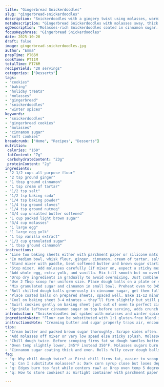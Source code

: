 ```yaml
---
title: "Gingerbread Snickerdoodles"
slug: "gingerbread-snickerdoodles"
description: "Snickerdoodles with a gingery twist using molasses, warming spices, and a soft puffy texture. Flavored with ginger, cinnamon, and cloves. Dough needs chilling for structure, baked till still soft, then cooled for just-right chew. Brown sugar creamed thoroughly with butter adds moistness. Cinnamon sugar coating adds crunch and aroma."
metaDescription: "Gingerbread Snickerdoodles with molasses sway, thick brown sugar, warm spices, soft chewy texture. Chill dough twice, bake low, cinnamon sugar crunch."
ogDescription: "Molasses-rich Snickerdoodles coated in cinnamon sugar. Soft, chewy, just-right chew from chilling dough, gentle bake, crisp edges, aroma popping through."
focusKeyphrase: "Gingerbread Snickerdoodles"
date: 2025-10-20
draft: false
image: gingerbread-snickerdoodles.jpg
author: "Emma"
prepTime: PT65M
cookTime: PT11M
totalTime: PT76M
recipeYield: "20 servings"
categories: ["Desserts"]
tags:
- "cookies"
- "baking"
- "holiday treats"
- "molasses"
- "gingerbread"
- "snickerdoodles"
- "winter spices"
keywords:
- "snickerdoodles"
- "gingerbread cookies"
- "molasses"
- "cinnamon sugar"
- "soft cookies"
breadcrumb: ["Home", "Recipes", "Desserts"]
nutrition: 
 calories: "160"
 fatContent: "7g"
 carbohydrateContent: "23g"
 proteinContent: "2g"
ingredients:
- "2 1/2 cups all-purpose flour"
- "2 tsp ground ginger"
- "1 tbsp ground cinnamon"
- "1 tsp cream of tartar"
- "1/2 tsp salt"
- "1/2 tsp baking soda"
- "1/4 tsp baking powder"
- "1/4 tsp ground cloves"
- "1/4 tsp ground nutmeg"
- "3/4 cup unsalted butter softened"
- "1 cup packed light brown sugar"
- "3/4 cup molasses"
- "1 large egg"
- "1 large egg yolk"
- "1 tsp vanilla extract"
- "1/3 cup granulated sugar"
- "1 tbsp ground cinnamon"
instructions:
- "Line two baking sheets either with parchment paper or silicone mats, set aside. Don’t overlook this step — stop dough from sticking."
- "In medium bowl, whisk flour, ginger, cinnamon, cream of tartar, salt, baking soda, baking powder, cloves, nutmeg till fully mixed. Dry mix is your flavor backbone — no clumps."
- "Stand mixer with paddle, beat softened butter and brown sugar starting low, then medium speed, 4-5 minutes. Scrape bowl sides often for even mix. Will look thick, almost paste-like."
- "Stop mixer. Add molasses carefully (if mixer on, expect a sticky mess flying), mix just till blended. Moisture balanced here."
- "Add whole egg, extra yolk, and vanilla. Mix till smooth but no overbeating. Overdoing breaks air pockets."
- "Drop dry ingredients in gradually to avoid overmixing. Just combine till no flour specks. Overworked dough = tough cookies."
- "Use 2 Tbsp scoop for uniform size. Place dough balls on a plate or sheet; chill 30-60 minutes minimum or overnight. Cold dough = less spreading, better texture."
- "Mix granulated sugar and cinnamon in small bowl. Preheat oven to 345°F (a few degrees lower than typical 350). Slightly lower temp tames over-browning with molasses."
- "Roll chilled dough balls generously in cinnamon sugar, get them fully coated for crisp edges, flavor burst."
- "Place coated balls on prepared sheets, spaced well. Bake 11-12 minutes max. Cookies rise and puff, very soft when out. If edges brown too fast, turn down oven by 5 degrees next time."
- "Cool on baking sheet 3-4 minutes — they’ll firm slightly but still pliable. Then transfer carefully to wire rack to cool completely. Laid off heat, no fight with warm, fragile dough."
- "Swirl cookies gently on baking sheet just out of oven to perfect circles if needed — trick learned after dozens ruined by uneven shapes."
- "Sprinkle leftover cinnamon sugar on top before serving, adds crunch and extra aroma."
introduction: "Snickerdoodles but spiked with molasses and winter spices, a play on gingerbread meets the classic cinnamon coat. Tried these many ways — chilling dough is key. Forget it and cookies spread too thin, get crunchy edges before centers set. Brown sugar creamed into soft butter gives moisture and depth, molasses adds chew and that dark color. Watch oven temps carefully; too hot, sugar burns, too low, cookies stay gummy. Cinnamon sugar coating isn’t just decoration; it creates a crisp shell that snaps then melts. Dough feels soft, sticky but manageable chilled. I swap regular granulated sugar coating sometimes for a bit less cinnamon, for those who shy from spice. These cookies crack a little on top, soft inside, crisp outside. Almost like cracking open a treasure."
ingredientsNote: "Flour can be substituted with 1:1 gluten-free blend if needed but expect texture shifts, less chew. Molasses thick, dark, unsulphured is best; if you must, replace with dark corn syrup but lose depth. Butter at room temp, not melted or cold; impacts creaming and dough consistency. Brown sugar should be packed, not loose, keeps moisture in check. Eggs add fat and structure; skipping yolk makes them cakier, no yolk makes harder texture. Cinnamon in coating can be dialed back if spice's strong. Cream of tartar gives snickerdoodles their classic chew and tang; don’t skip or substitute with lemon juice unless you must — powder impacts chemical rise differently. If no cloves or nutmeg, leave them out or use allspice as a small twist."
instructionsNote: "Creaming butter and sugar properly traps air, encouraging soft crumb, so scrape bowl often. Adding molasses off mixer limits mess. Eggs and vanilla bind fats and sweeteners into silky mass; add slowly. Dry ingredients in stages avoids tough dough from overmixing gluten. Chilling dough twice — pre-scooping and after scooping — firms fat so cookies don’t spread indiscriminately. Lower oven temp slightly from norm to compensate for molasses sugars which brown faster. Roll dough generously in cinnamon sugar; this is more than decorative, it crisps up first bite edges. Watch cookies carefully last 3-4 minutes; centers should look puffed and shiny but not raw. If unsure, check by gently touching center edge: dough springs back slow, not firm or sticky. Cooling on pan is crucial before moving to rack; too soon and cookies break. Swirling cookies post bake is a hack that helps them look symmetrical, learned after too many shapeless ones in crowded pan. Final sprinkle adds texture contrast."
tips:
- "Cream butter and packed brown sugar thoroughly. Scrape sides often. Air trapped here makes crumb soft not dense. Not creamed enough? Tough, dry. Melted butter ruins structure. Room temp butter key. Thick paste shows right stage before molasses."
- "Add molasses off mixer or very low speed else sticky splash. Molasses heavy, grabs fast, mess risk high. Mixing just till blended, no overwork or sticky mess. Molasses impacts color and chew. Use unsulphured dark best but dark corn syrup works if desperate."
- "Chill dough twice. Before scooping firms fat so dough handles better. After portioning tightens shape stops too much spread. Cold dough = thick cookies, chewy centers. Warm dough = flat, crispy but brittle. Patience pays for texture control."
- "Oven temp slightly lower, 345°F instead 350°F. Molasses sugars burn faster. Watch last 3-4 minutes close. Cookies puff, edges brown first. If edges darken too quick turn down 5°. Center feel shiny but puffed. Touch test: slow spring back, not raw goo."
- "Cinnamon sugar coating thick and even. Rolls fully cover dough balls for crisp edges. Not just sprinkle. Mix sugar with more cinnamon than usual if you want bigger spice punch. Coating adds crunch and aroma lifts up once baked. Don’t skip that step."
faq:
- "q: Why chill dough twice? a: First chill firms fat, easier to scoop no mess. Second chill keeps shape, stops spreading in oven. Without? Cookie ends thin and crispy, lacking chew. Chill time varies from half hour to overnight. Texture changes big depending on that."
- "q: Can I substitute molasses? a: Dark corn syrup close but loses depth. Lighter syrups mess color and flavor. Unsulphured molasses best for chew and rich tone. If no molasses, cookies still happen but different chew, browning, aroma. Adjust oven temp maybe lower even more then."
- "q: Edges burn too fast while centers raw? a: Drop oven temp 5 degrees, rotate pans mid bake. Thin bottoms from baking sheet types too hot. Use parchment or silicone mats for even heat distribution. Spreading relates too to dough temp, chilled dough helps slow spread reducing edge burn."
- "q: How to store cookies? a: Airtight container with parchment paper layering keeps crisp edges without soggy traps. Freeze dough balls pre-bake, thaw then roll in cinnamon sugar. Baked cookies freeze wrapped well. In fridge? OK short term but may dry edges. Real talk: eat fast for best texture."

---
```

